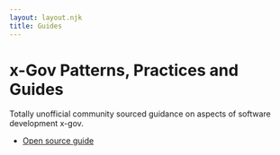 ```yaml
---
layout: layout.njk
title: Guides
---
```


# x-Gov Patterns, Practices and Guides

Totally unofficial community sourced guidance on aspects of software development x-gov.

- [Open source guide](/guides-open-source)